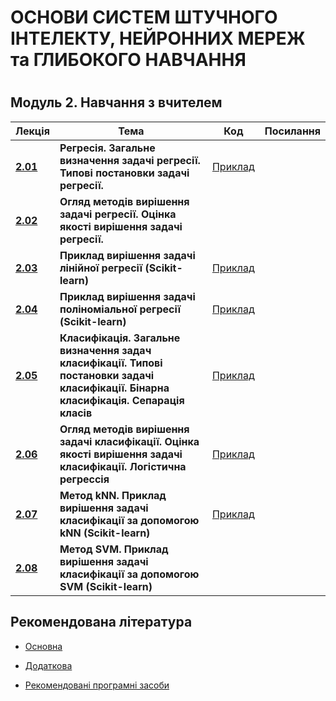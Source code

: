 <p align="center"><h1>ОСНОВИ СИСТЕМ ШТУЧНОГО ІНТЕЛЕКТУ, НЕЙРОННИХ МЕРЕЖ та ГЛИБОКОГО НАВЧАННЯ<h1></p>

<p align="center"><h2>Модуль 2. Навчання з вчителем  </h2> </summary>


| Лекція |Тема | Код | Посилання|
| -------|------ | ------ | ------ |
|**[2.01](/Mod_02_/02_01_Regres/Lec_02_01_git.pdf)**|**Регресія. Загальне визначення  задачі регресії. Типові постановки задачі регресії.** |[Приклад](/Mod_02_/02_01_Regres/CODE_2_01_1/lec_02_01_Exmpl_1.md)  | |
|**[2.02](/Mod_02_/02_02_Regres/Lec_02_02_git.pdf)**|**Огляд методів вирішення задачі регресії. Оцінка якості вирішення задачі регресії.**| | |
|**[2.03](/Mod_02_/02_03_Regres/Lec_02_03_git.pdf)**|**Приклад вирішення задачі лінійної регресії (Scikit-learn)**|[Приклад](/Mod_02_/02_03_Regres/CODE_2_03_1/lec_02_03_Exmpl_1.md) | |
|**[2.04](/Mod_02_/02_04_Regres/Lec_02_04_git.pdf)**|**Приклад вирішення задачі поліноміальної регресії (Scikit-learn)**|[Приклад](/Mod_02_/02_04_Regres/CODE_2_04_1/lec_02_04_Exmpl_1.md)  | |
|**[2.05](/Mod_02_/02_05_Class/Lec_02_05_git.pdf)**|**Класифікація. Загальне визначення задач класифікації. Типові постановки задачі класифікації. Бінарна класифікація. Сепарація класів**|[Приклад](/Mod_02_/02_05_Class/CODE_2_05_1/lec_02_05_Exmpl_1.md)  ||
|**[2.06]()**|**Огляд методів вирішення задачі класифікації. Оцінка якості вирішення задачі класифікації. Логістична регрессія**|[Приклад](/Mod_02_/02_06_Class/CODE_2_06_1/lec_02_06_Exmpl_1.md)  | |
|**[2.07](/Mod_02_/02_07_Class/Lec_02_07_git.pdf)**|**Метод  kNN. Приклад вирішення задачі класифікації за допомогою kNN (Scikit-learn)**| [Приклад](/Mod_02_/02_07_Class/CODE_2_07_1/lec_02_07_Exmpl_1.md) |           |
|**[2.08]()**| **Метод  SVM. Приклад вирішення задачі класифікації за допомогою SVM (Scikit-learn)** | | |



<p align="center"><h2> Рекомендована література </h2></p>

- [Основна](ADDONS/Lit_Main.md)

- [Додаткова](ADDONS/Lit_Add.md)

- [Рекомендовані програмні засоби](ADDONS/Prog_Sys.md)

